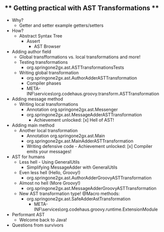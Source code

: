 ** Getting practical with AST Transformations **
------------------------------------------------

 - Why?
     - Getter and setter example getters/setters
 - How?
    - Abstract Syntax Tree
        - Assert
            - AST Browser
 - Adding author field
     - Global transfformations vs. local transformations and more!
     - Testing transformations
        - org.springone2gx.ast.ASTTransformationsTests
     - Writing global transformation
        - org.springone2gx.ast.AuthorAdderASTTransformation
        - Compiler phases
        - META-INF\services\org.codehaus.groovy.transform.ASTTransformation
 - Adding message method
    - Writing local transformations
        - Annotation org.springone2gx.ast.Messenger
        - org.springone2gx.ast.MessageAdderASTTransformation
            - Achievement unlocked: [x] Hell of AST!
 - Adding main method
    - Another local transformation
        - Annotation org.springone2gx.ast.Main
        - org.springone2gx.ast.MainAdderASTTransformation
        - Writing defensive code
              - Achievement unlocked: [x] Compiler emits your messages!
- AST for humans
    - Less hell - Using GeneralUtils
        - Simplifying MessageAdder with GeneralUtils
    - Even less hell (Hello, Groovy!)
        - org.springone2gx.ast.AuthorAdderGroovyASTTransformation
    - Almost no hell (More Groovy!)
        - org.springone2gx.ast.MessageAdderGroovyASTTransformation
    - New AST transformation type! @Macro methods:
        - org.springone2gx.ast.SafeAdderAstTransformation
            - META-INF\services\org.codehaus.groovy.runtime.ExtensionModule
- Performant AST
    - Welcome back to Java!
 - Questions from survivors